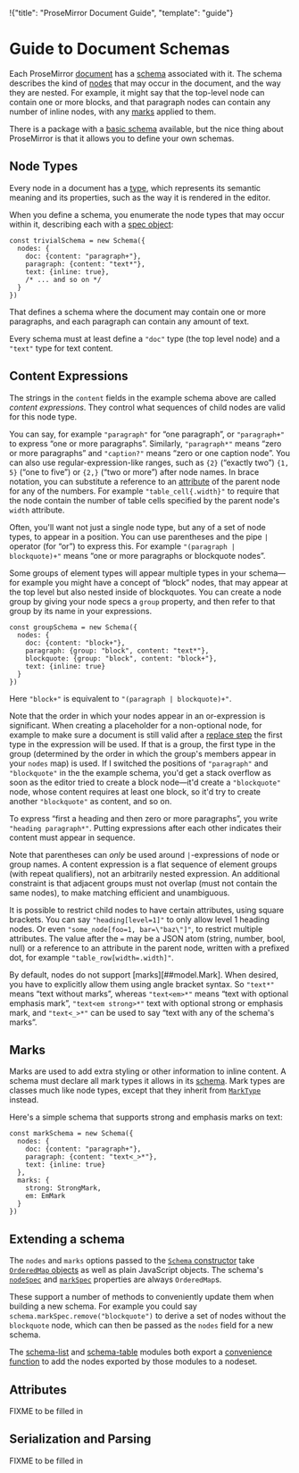 !{"title": "ProseMirror Document Guide",
  "template": "guide"}

# Guide to Document Schemas

Each ProseMirror [document](doc.html) has a [schema](##model.Schema)
associated with it. The schema describes the kind of
[nodes](##model.Node) that may occur in the document, and the way they
are nested. For example, it might say that the top-level node can
contain one or more blocks, and that paragraph nodes can contain any
number of inline nodes, with any [marks](##model.Mark) applied to
them.

There is a package with a [basic schema](##schema-basic) available,
but the nice thing about ProseMirror is that it allows you to define
your own schemas.

## Node Types

Every node in a document has a [type](##model.NodeType), which represents
its semantic meaning and its properties, such as the way it is
rendered in the editor.

When you define a schema, you enumerate the node types that may occur
within it, describing each with a [spec object](##model.NodeSpec):

```
const trivialSchema = new Schema({
  nodes: {
    doc: {content: "paragraph+"},
    paragraph: {content: "text*"},
    text: {inline: true},
    /* ... and so on */
  }
})
```

That defines a schema where the document may contain one or more
paragraphs, and each paragraph can contain any amount of text.

Every schema must at least define a `"doc"` type (the top level node)
and a `"text"` type for text content.

## Content Expressions

The strings in the `content` fields in the example schema above are
called _content expressions_. They control what sequences of child
nodes are valid for this node type.

You can say, for example `"paragraph"` for “one paragraph”, or
`"paragraph+"` to express “one or more paragraphs”. Similarly,
`"paragraph*"` means “zero or more paragraphs” and `"caption?"` means
“zero or one caption node”. You can also use regular-expression-like
ranges, such as `{2}` (“exactly two”) `{1, 5}` (“one to five”) or
`{2,}` (“two or more”) after node names. In brace notation, you can
substitute a reference to an [attribute](##model.NodeType.attrs) of the
parent node for any of the numbers. For example `"table_cell{.width}"`
to require that the node contain the number of table cells specified
by the parent node's `width` attribute.

Often, you'll want not just a single node type, but any of a set of
node types, to appear in a position. You can use parentheses and the
pipe `|` operator (for “or”) to express this. For example `"(paragraph
| blockquote)+"` means “one or more paragraphs or blockquote nodes”.

Some groups of element types will appear multiple types in your
schema—for example you might have a concept of “block” nodes, that may
appear at the top level but also nested inside of blockquotes. You can
create a node group by giving your node specs a `group` property, and
then refer to that group by its name in your expressions.

```
const groupSchema = new Schema({
  nodes: {
    doc: {content: "block+"},
    paragraph: {group: "block", content: "text*"},
    blockquote: {group: "block", content: "block+"},
    text: {inline: true}
  }
})
```

Here `"block+"` is equivalent to `"(paragraph | blockquote)+"`.

Note that the order in which your nodes appear in an or-expression is
significant. When creating a placeholder for a non-optional node, for
example to make sure a document is still valid after a
[replace step](##transform.ReplaceStep) the first type in the expression
will be used. If that is a group, the first type in the group
(determined by the order in which the group's members appear in your
`nodes` map) is used. If I switched the positions of `"paragraph"` and
`"blockquote"` in the the example schema, you'd get a stack overflow
as soon as the editor tried to create a block node—it'd create a
`"blockquote"` node, whose content requires at least one block, so
it'd try to create another `"blockquote"` as content, and so on.

To express “first a heading and then zero or more paragraphs”, you
write `"heading paragraph*"`. Putting expressions after each other
indicates their content must appear in sequence.

Note that parentheses can _only_ be used around `|`-expressions of
node or group names. A content expression is a flat sequence of
element groups (with repeat qualifiers), not an arbitrarily nested
expression. An additional constraint is that adjacent groups must not
overlap (must not contain the same nodes), to make matching efficient
and unambiguous.

It is possible to restrict child nodes to have certain attributes,
using square brackets. You can say `"heading[level=1]"` to only allow
level 1 heading nodes. Or even `"some_node[foo=1, bar=\"baz\"]"`, to
restrict multiple attributes. The value after the `=` may be a JSON
atom (string, number, bool, null) or a reference to an attribute in
the parent node, written with a prefixed dot, for example
`"table_row[width=.width]"`.

By default, nodes do not support [marks][##model.Mark]. When desired,
you have to explicitly allow them using angle bracket syntax. So
`"text*"` means “text without marks”, whereas `"text<em>*"` means
“text with optional emphasis mark”, `"text<em strong>*"` text with
optional strong or emphasis mark, and `"text<_>*"` can be used to say
“text with any of the schema's marks”.

## Marks

Marks are used to add extra styling or other information to inline
content. A schema must declare all mark types it allows in its
[schema](##model.Schema). Mark types are classes much like node types,
except that they inherit from [`MarkType`](##model.MarkType) instead.

Here's a simple schema that supports strong and emphasis marks on
text:

```
const markSchema = new Schema({
  nodes: {
    doc: {content: "paragraph+"},
    paragraph: {content: "text<_>*"},
    text: {inline: true}
  },
  marks: {
    strong: StrongMark,
    em: EmMark
  }
})
```

## Extending a schema

The `nodes` and `marks` options passed to the
[`Schema` constructor](##model.Schema) take
[`OrderedMap` objects](##model.OrderedMap) as well as plain JavaScript
objects. The schema's [`nodeSpec`](##model.Schema.nodeSpec) and
[`markSpec`](##model.Schema.markSpec) properties are always
`OrderedMap`s.

These support a number of methods to conveniently update them when
building a new schema. For example you could say
`schema.markSpec.remove("blockquote")` to derive a set of nodes
without the `blockquote` node, which can then be passed as the `nodes`
field for a new schema.

The [schema-list](##schema-list) and [schema-table](##schema-table)
modules both export a [convenience](##schema-list.addListNodes)
[function](##schema-table.addTableNodes) to add the nodes exported by
those modules to a nodeset.

## Attributes

FIXME to be filled in

## Serialization and Parsing

FIXME to be filled in
